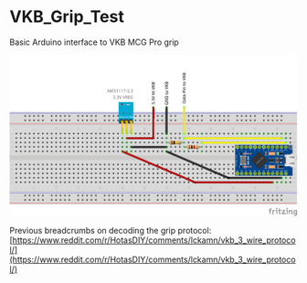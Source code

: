 # VKB_Grip_Test
 Basic Arduino interface to VKB MCG Pro grip

![Circuit Layout](VKB_Grip_Schematic_bb.png)

Previous breadcrumbs on decoding the grip protocol: [https://www.reddit.com/r/HotasDIY/comments/lckamn/vkb_3_wire_protocol/](https://www.reddit.com/r/HotasDIY/comments/lckamn/vkb_3_wire_protocol/)